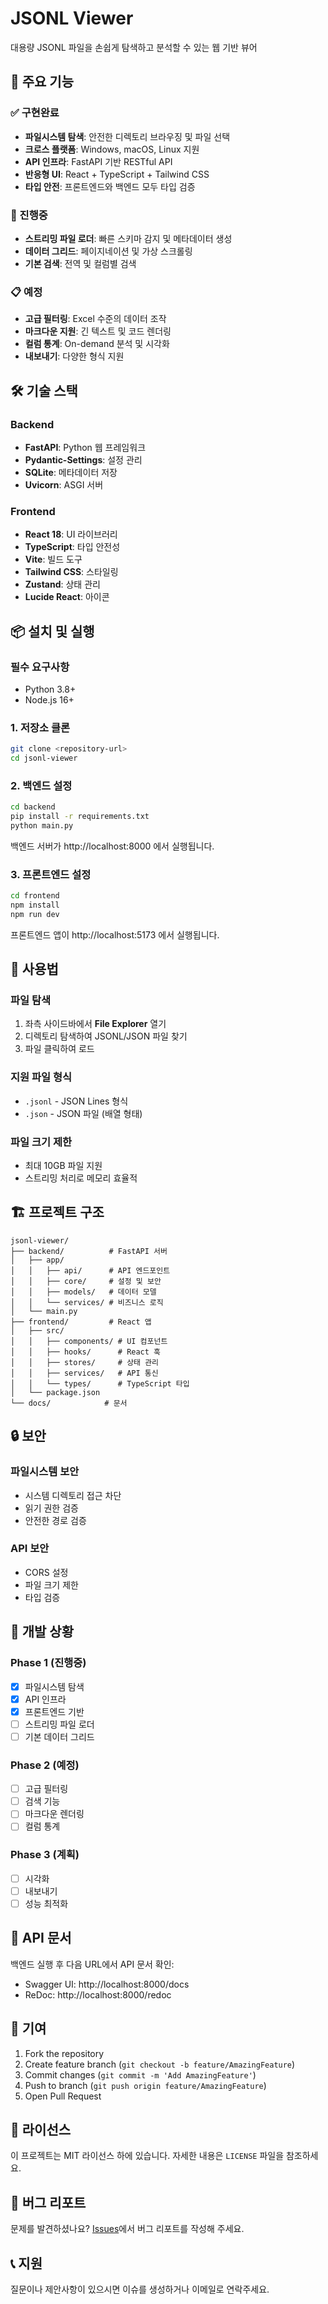 # JSONL Viewer

대용량 JSONL 파일을 손쉽게 탐색하고 분석할 수 있는 웹 기반 뷰어

## 🚀 주요 기능

### ✅ 구현완료
- **파일시스템 탐색**: 안전한 디렉토리 브라우징 및 파일 선택
- **크로스 플랫폼**: Windows, macOS, Linux 지원
- **API 인프라**: FastAPI 기반 RESTful API
- **반응형 UI**: React + TypeScript + Tailwind CSS
- **타입 안전**: 프론트엔드와 백엔드 모두 타입 검증

### 🔄 진행중
- **스트리밍 파일 로더**: 빠른 스키마 감지 및 메타데이터 생성
- **데이터 그리드**: 페이지네이션 및 가상 스크롤링
- **기본 검색**: 전역 및 컬럼별 검색

### 📋 예정
- **고급 필터링**: Excel 수준의 데이터 조작
- **마크다운 지원**: 긴 텍스트 및 코드 렌더링
- **컬럼 통계**: On-demand 분석 및 시각화
- **내보내기**: 다양한 형식 지원

## 🛠️ 기술 스택

### Backend
- **FastAPI**: Python 웹 프레임워크
- **Pydantic-Settings**: 설정 관리
- **SQLite**: 메타데이터 저장
- **Uvicorn**: ASGI 서버

### Frontend
- **React 18**: UI 라이브러리
- **TypeScript**: 타입 안전성
- **Vite**: 빌드 도구
- **Tailwind CSS**: 스타일링
- **Zustand**: 상태 관리
- **Lucide React**: 아이콘

## 📦 설치 및 실행

### 필수 요구사항
- Python 3.8+
- Node.js 16+

### 1. 저장소 클론
```bash
git clone <repository-url>
cd jsonl-viewer
```

### 2. 백엔드 설정
```bash
cd backend
pip install -r requirements.txt
python main.py
```

백엔드 서버가 http://localhost:8000 에서 실행됩니다.

### 3. 프론트엔드 설정
```bash
cd frontend
npm install
npm run dev
```

프론트엔드 앱이 http://localhost:5173 에서 실행됩니다.

## 🎯 사용법

### 파일 탐색
1. 좌측 사이드바에서 **File Explorer** 열기
2. 디렉토리 탐색하여 JSONL/JSON 파일 찾기
3. 파일 클릭하여 로드

### 지원 파일 형식
- `.jsonl` - JSON Lines 형식
- `.json` - JSON 파일 (배열 형태)

### 파일 크기 제한
- 최대 10GB 파일 지원
- 스트리밍 처리로 메모리 효율적

## 🏗️ 프로젝트 구조

```
jsonl-viewer/
├── backend/          # FastAPI 서버
│   ├── app/
│   │   ├── api/      # API 엔드포인트
│   │   ├── core/     # 설정 및 보안
│   │   ├── models/   # 데이터 모델
│   │   └── services/ # 비즈니스 로직
│   └── main.py
├── frontend/         # React 앱
│   ├── src/
│   │   ├── components/ # UI 컴포넌트
│   │   ├── hooks/      # React 훅
│   │   ├── stores/     # 상태 관리
│   │   ├── services/   # API 통신
│   │   └── types/      # TypeScript 타입
│   └── package.json
└── docs/            # 문서
```

## 🔒 보안

### 파일시스템 보안
- 시스템 디렉토리 접근 차단
- 읽기 권한 검증
- 안전한 경로 검증

### API 보안
- CORS 설정
- 파일 크기 제한
- 타입 검증

## 🚧 개발 상황

### Phase 1 (진행중)
- [x] 파일시스템 탐색
- [x] API 인프라
- [x] 프론트엔드 기반
- [ ] 스트리밍 파일 로더
- [ ] 기본 데이터 그리드

### Phase 2 (예정)
- [ ] 고급 필터링
- [ ] 검색 기능
- [ ] 마크다운 렌더링
- [ ] 컬럼 통계

### Phase 3 (계획)
- [ ] 시각화
- [ ] 내보내기
- [ ] 성능 최적화

## 📝 API 문서

백엔드 실행 후 다음 URL에서 API 문서 확인:
- Swagger UI: http://localhost:8000/docs
- ReDoc: http://localhost:8000/redoc

## 🤝 기여

1. Fork the repository
2. Create feature branch (`git checkout -b feature/AmazingFeature`)
3. Commit changes (`git commit -m 'Add AmazingFeature'`)
4. Push to branch (`git push origin feature/AmazingFeature`)
5. Open Pull Request

## 📄 라이선스

이 프로젝트는 MIT 라이선스 하에 있습니다. 자세한 내용은 `LICENSE` 파일을 참조하세요.

## 🐛 버그 리포트

문제를 발견하셨나요? [Issues](../../issues)에서 버그 리포트를 작성해 주세요.

## 📞 지원

질문이나 제안사항이 있으시면 이슈를 생성하거나 이메일로 연락주세요.

